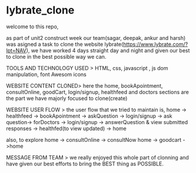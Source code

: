 # lybrate_clone

welcome to this repo,

as part of unit2 construct week our team(sagar, deepak, ankur and harsh) was asigned a task to clone the website lybrate(https://www.lybrate.com/?lpt=NAV), we have worked 4 days straight day and night and given our best to clone in the best possible way we can.

TOOLS AND TECHNOLOGY USED >
HTML, css, javascript , js dom manipulation, font Awesom icons

WEBSITE CONTENT CLONED>
here the home, bookApointment, consultOnline, goodCart, login/signup, healthfeed and doctors sections are the part we have majorly focused to clone(create)

WEBSITE USER FLOW >
the user flow that we tried to maintain is,
home -> healthfeed -> bookApointment -> askQuestion -> login/signup -> ask question-> forDoctors -> login/signup -> answerQuestion & view submitted responses -> healthfed(to view updated) -> home

also, to explore
home -> consultOnline -> consultNow
home -> goodcart ->home

MESSAGE FROM TEAM >
we really enjoyed this whole part of clonning and have given our best efforts to bring the BEST thing as POSSIBLE.
